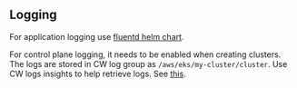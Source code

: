 ## Logging

For application logging use [fluentd helm chart](https://artifacthub.io/packages/helm/bitnami/fluentd).

For control plane logging, it needs to be enabled when creating clusters. The logs are stored in CW log group as `/aws/eks/my-cluster/cluster`. Use CW logs insights to help retrieve logs. See [this](https://aws.amazon.com/premiumsupport/knowledge-center/eks-get-control-plane-logs/).

